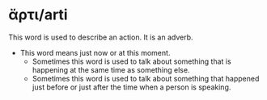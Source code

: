 # ἄρτι/arti
This word is used to describe an action. It is an adverb.

* This word means just now or at this moment.
    * Sometimes this word is used to talk about something that is happening at the same time as something else.
    * Sometimes this word is used to talk about something that happened just before or just after the time when a person is speaking. 
